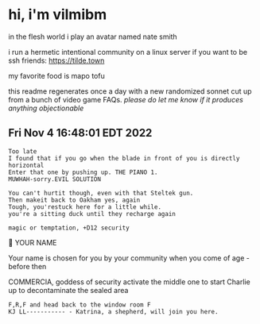 # hi, i'm vilmibm

in the flesh world i play an avatar named nate smith

i run a hermetic intentional community on a linux server if you want to be ssh friends: https://tilde.town

my favorite food is mapo tofu

this readme regenerates once a day with a new randomized sonnet cut up from a bunch of video game FAQs.
_please do let me know if it produces anything objectionable_

## Fri Nov  4 16:48:01 EDT 2022

    Too late
    I found that if you go when the blade in front of you is directly horizontal
    Enter that one by pushing up. THE PIANO 1.
    MUWHAH-sorry.EVIL SOLUTION
    
    You can't hurtit though, even with that Steltek gun.
    Then makeit back to Oakham yes, again
    Tough, you'restuck here for a little while.
    you're a sitting duck until they recharge again
    
    magic or temptation, +D12 security
      YOUR NAME  Your name is chosen for you by your community when you come of age - before then
      COMMERCIA, goddess of security
    activate the middle one to start Charlie up to decontaminate the sealed area
    
    F,R,F and head back to the window room F
    KJ LL----------- - Katrina, a shepherd, will join you here.
